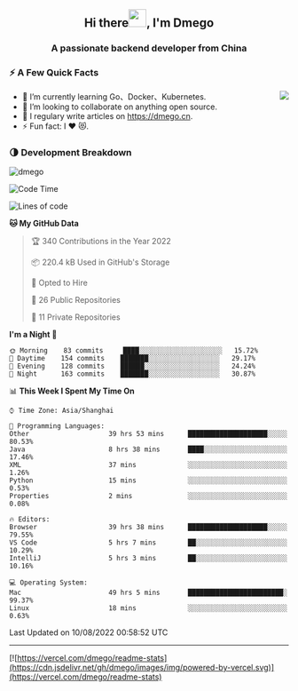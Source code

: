 <h2 align="center">Hi there<img src="https://cdn.jsdelivr.net/gh/dmego/images/img/Hi.gif" height="32" />, I'm Dmego </h2>
<h3 align="center">A passionate backend developer from China</h3>

### ⚡️ A Few Quick Facts

<img align="right" src="https://readme-stats-dmego.vercel.app/api?username=dmego&show_icons=true&icon_color=1573B3&hide_title=true&text_color=718096&bg_color=00000000&hide_border=true"/>

<ul>
    <li> 🌱 I’m currently learning Go、Docker、Kubernetes.</li>
    <li> 👯 I’m looking to collaborate on anything open source.</li>
    <li> 📝 I regulary write articles on <a href="https://dmego.cn">https://dmego.cn</a>.</li>
    <li> ⚡ Fun fact: I ❤️ 😻.</li>
</ul>

### 🌗 Development Breakdown

<img src="https://komarev.com/ghpvc/?username=dmego" alt="dmego" />

<!--START_SECTION:waka-->
![Code Time](http://img.shields.io/badge/Code%20Time-1%2C677%20hrs%2012%20mins-blue)

![Lines of code](https://img.shields.io/badge/From%20Hello%20World%20I%27ve%20Written-238%20Thousand%20lines%20of%20code-blue)

**🐱 My GitHub Data** 

> 🏆 340 Contributions in the Year 2022
 > 
> 📦 220.4 kB Used in GitHub's Storage 
 > 
> 💼 Opted to Hire
 > 
> 📜 26 Public Repositories 
 > 
> 🔑 11 Private Repositories  
 > 
**I'm a Night 🦉** 

```text
🌞 Morning    83 commits     ████░░░░░░░░░░░░░░░░░░░░░   15.72% 
🌆 Daytime    154 commits    ███████░░░░░░░░░░░░░░░░░░   29.17% 
🌃 Evening    128 commits    ██████░░░░░░░░░░░░░░░░░░░   24.24% 
🌙 Night      163 commits    ███████░░░░░░░░░░░░░░░░░░   30.87%

```


📊 **This Week I Spent My Time On** 

```text
⌚︎ Time Zone: Asia/Shanghai

💬 Programming Languages: 
Other                    39 hrs 53 mins      ████████████████████░░░░░   80.53% 
Java                     8 hrs 38 mins       ████░░░░░░░░░░░░░░░░░░░░░   17.46% 
XML                      37 mins             ░░░░░░░░░░░░░░░░░░░░░░░░░   1.26% 
Python                   15 mins             ░░░░░░░░░░░░░░░░░░░░░░░░░   0.53% 
Properties               2 mins              ░░░░░░░░░░░░░░░░░░░░░░░░░   0.08%

🔥 Editors: 
Browser                  39 hrs 38 mins      ████████████████████░░░░░   79.55% 
VS Code                  5 hrs 7 mins        ██░░░░░░░░░░░░░░░░░░░░░░░   10.29% 
IntelliJ                 5 hrs 3 mins        ██░░░░░░░░░░░░░░░░░░░░░░░   10.16%

💻 Operating System: 
Mac                      49 hrs 5 mins       ████████████████████████░   99.37% 
Linux                    18 mins             ░░░░░░░░░░░░░░░░░░░░░░░░░   0.63%

```


 Last Updated on 10/08/2022 00:58:52 UTC
<!--END_SECTION:waka-->

---

[![https://vercel.com/dmego/readme-stats](https://cdn.jsdelivr.net/gh/dmego/images/img/powered-by-vercel.svg)](https://vercel.com/dmego/readme-stats)

